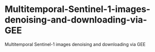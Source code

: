 # Multitemporal-Sentinel-1-images-denoising-and-downloading-via-GEE
Multitemporal Sentinel-1 images denoising and downloading via GEE
